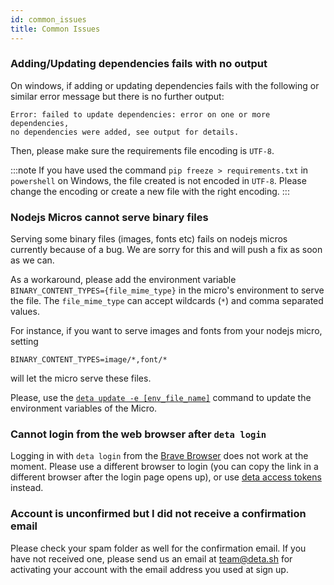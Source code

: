 ```yaml
---
id: common_issues
title: Common Issues
---
```


### Adding/Updating dependencies fails with no output

On windows, if adding or updating dependencies fails with the following or similar error message but there is no further output: 

```
Error: failed to update dependencies: error on one or more dependencies, 
no dependencies were added, see output for details.
```

Then, please make sure the requirements file encoding is `UTF-8`. 

:::note
If you have used the command `pip freeze > requirements.txt` in `powershell` on Windows,
the file created is not encoded in `UTF-8`. Please change the encoding or create a new file with the right encoding. 
:::

### Nodejs Micros cannot serve binary files

Serving some binary files (images, fonts etc) fails on nodejs micros currently because of a bug. We are sorry for this and will push a fix as soon as we can. 

As a workaround, please add the environment variable `BINARY_CONTENT_TYPES={file_mime_type}` in the micro's environment to serve the file. The `file_mime_type` can accept wildcards (`*`)
and comma separated values. 

For instance, if you want to serve images and fonts from your nodejs micro, setting

```
BINARY_CONTENT_TYPES=image/*,font/*
```

will let the micro serve these files. 

Please, use the [`deta update -e [env_file_name]`](https://docs.deta.sh/docs/cli/commands#deta-update) command to update the environment variables of the Micro.

### Cannot login from the web browser after `deta login`

Logging in with `deta login` from the [Brave Browser](https://brave.com/) does not work at the moment. Please use a different browser to login (you can copy the link in a different browser after the login page opens up), or use [deta access tokens](https://docs.deta.sh/docs/cli/auth#deta-access-tokens) instead.

### Account is unconfirmed but I did not receive a confirmation email

Please check your spam folder as well for the confirmation email. If you have not received one, please send us an email at team@deta.sh for activating your account with the email address you used at sign up. 